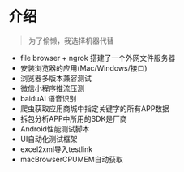 # 介绍

> 为了偷懒，我选择机器代替

- file browser + ngrok 搭建了一个外网文件服务器
- 安装浏览器的应用(Mac/Windows/接口)
- 浏览器多版本兼容测试
- 微信小程序推流压测
- baiduAI 语音识别
- 爬虫获取应用商城中指定关键字的所有APP数据
- 拆包分析APP中所用的SDK是厂商
- Android性能测试脚本
- UI自动化测试框架
- excel2xml导入testlink
- macBrowserCPUMEM自动获取